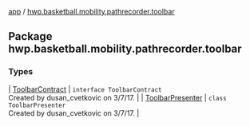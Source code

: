 [app](../index.md) / [hwp.basketball.mobility.pathrecorder.toolbar](.)

## Package hwp.basketball.mobility.pathrecorder.toolbar

### Types

| [ToolbarContract](-toolbar-contract.md) | `interface ToolbarContract`<br>Created by dusan_cvetkovic on 3/7/17. |
| [ToolbarPresenter](-toolbar-presenter/index.md) | `class ToolbarPresenter`<br>Created by dusan_cvetkovic on 3/7/17. |


